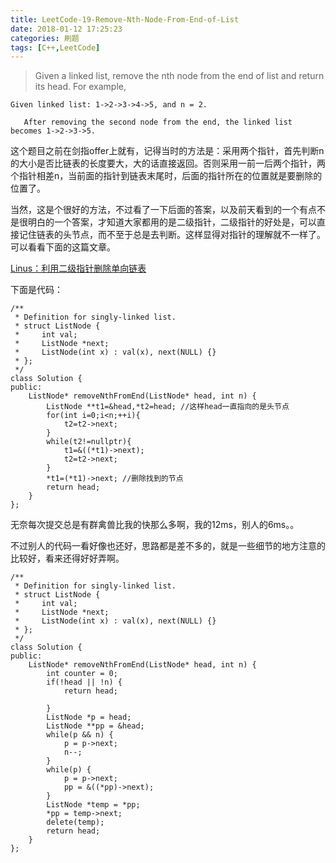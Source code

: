 ```yaml
---
title: LeetCode-19-Remove-Nth-Node-From-End-of-List
date: 2018-01-12 17:25:23
categories: 刷题
tags: [C++,LeetCode]
---
```

> Given a linked list, remove the nth node from the end of list and return its head.
For example,
```
Given linked list: 1->2->3->4->5, and n = 2.

   After removing the second node from the end, the linked list becomes 1->2->3->5.
```

这个题目之前在剑指offer上就有，记得当时的方法是：采用两个指针，首先判断n的大小是否比链表的长度要大，大的话直接返回。否则采用一前一后两个指针，两个指针相差n，当前面的指针到链表末尾时，后面的指针所在的位置就是要删除的位置了。

当然，这是个很好的方法，不过看了一下后面的答案，以及前天看到的一个有点不是很明白的一个答案，才知道大家都用的是二级指针，二级指针的好处是，可以直接记住链表的头节点，而不至于总是去判断。这样显得对指针的理解就不一样了。可以看看下面的这篇文章。

[Linus：利用二级指针删除单向链表](http://blogread.cn/it/article/6243?f=wb)

下面是代码：
```
/**
 * Definition for singly-linked list.
 * struct ListNode {
 *     int val;
 *     ListNode *next;
 *     ListNode(int x) : val(x), next(NULL) {}
 * };
 */
class Solution {
public:
    ListNode* removeNthFromEnd(ListNode* head, int n) {
        ListNode **t1=&head,*t2=head; //这样head一直指向的是头节点
        for(int i=0;i<n;++i){
            t2=t2->next;
        }
        while(t2!=nullptr){
            t1=&((*t1)->next);
            t2=t2->next;
        }
        *t1=(*t1)->next; //删除找到的节点
        return head;
    }
};
```

无奈每次提交总是有群禽兽比我的快那么多啊，我的12ms，别人的6ms。。

不过别人的代码一看好像也还好，思路都是差不多的，就是一些细节的地方注意的比较好，看来还得好好弄啊。
```
/**
 * Definition for singly-linked list.
 * struct ListNode {
 *     int val;
 *     ListNode *next;
 *     ListNode(int x) : val(x), next(NULL) {}
 * };
 */
class Solution {
public:
    ListNode* removeNthFromEnd(ListNode* head, int n) {
        int counter = 0;
        if(!head || !n) {
            return head;

        }
        ListNode *p = head;
        ListNode **pp = &head;
        while(p && n) {
            p = p->next;
            n--;
        }
        while(p) {
            p = p->next;
            pp = &((*pp)->next);
        }
        ListNode *temp = *pp;
        *pp = temp->next;
        delete(temp);
        return head;
    }
};
```

